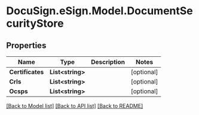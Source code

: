 # DocuSign.eSign.Model.DocumentSecurityStore
## Properties

Name | Type | Description | Notes
------------ | ------------- | ------------- | -------------
**Certificates** | **List&lt;string&gt;** |  | [optional] 
**Crls** | **List&lt;string&gt;** |  | [optional] 
**Ocsps** | **List&lt;string&gt;** |  | [optional] 

[[Back to Model list]](../README.md#documentation-for-models) [[Back to API list]](../README.md#documentation-for-api-endpoints) [[Back to README]](../README.md)

